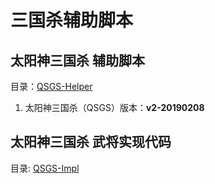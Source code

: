 # 三国杀辅助脚本

## 太阳神三国杀 辅助脚本

目录：[QSGS-Helper](./QSGS-Helper)

1. 太阳神三国杀（QSGS）版本：**v2-20190208**

## 太阳神三国杀 武将实现代码

目录: [QSGS-Impl](./QSGS-Impl)